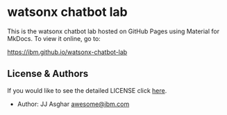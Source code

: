 # watsonx chatbot lab

This is the watsonx chatbot lab hosted on GitHub Pages using Material for MkDocs. To view it online, go to:

<https://ibm.github.io/watsonx-chatbot-lab>

## License & Authors

If you would like to see the detailed LICENSE click [here](./LICENSE).

- Author: JJ Asghar <awesome@ibm.com>

